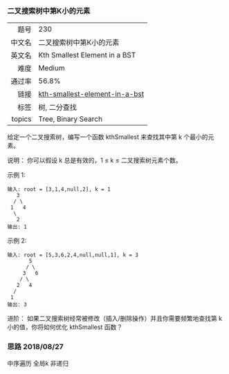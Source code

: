 ### 二叉搜索树中第K小的元素
|	|	|
|---:|:---|
|题号|230|
|中文名|二叉搜索树中第K小的元素|
|英文名|Kth Smallest Element in a BST|
|难度|Medium|
|通过率|56.8%|
|链接|[kth-smallest-element-in-a-bst](https://leetcode-cn.com/problems/kth-smallest-element-in-a-bst/description/)
|标签|树, 二分查找|
|topics|Tree, Binary Search|


给定一个二叉搜索树，编写一个函数 kthSmallest 来查找其中第 k 个最小的元素。

说明：
你可以假设 k 总是有效的，1 ≤ k ≤ 二叉搜索树元素个数。

示例 1:

```
输入: root = [3,1,4,null,2], k = 1
   3
  / \
 1   4
  \
   2
输出: 1
```

示例 2:

```
输入: root = [5,3,6,2,4,null,null,1], k = 3
       5
      / \
     3   6
    / \
   2   4
  /
 1
输出: 3
```

进阶：
如果二叉搜索树经常被修改（插入/删除操作）并且你需要频繁地查找第 k 小的值，你将如何优化 kthSmallest 函数？



### 思路 2018/08/27
中序遍历 全局k 非递归